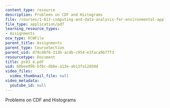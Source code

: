 ```yaml
---
content_type: resource
description: Problems on CDF and Histograms
file: /courses/1-017-computing-and-data-analysis-for-environmental-applications-fall-2003/68bee99bbfbcdb6ea13eab13fa12850d_ps03_4.pdf
file_type: application/pdf
learning_resource_types:
- Assignments
ocw_type: OCWFile
parent_title: Assignments
parent_type: CourseSection
parent_uid: d79c48f6-313b-acdb-c954-e3faca9b77f3
resourcetype: Document
title: ps03_4.pdf
uid: 68bee99b-bfbc-db6e-a13e-ab13fa12850d
video_files:
  video_thumbnail_file: null
video_metadata:
  youtube_id: null
---
```

Problems on CDF and Histograms

